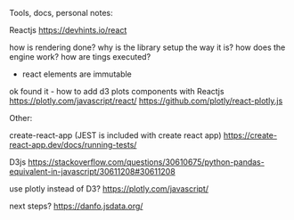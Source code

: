 Tools, docs, personal notes:

Reactjs
https://devhints.io/react

how is rendering done? why is the library setup the way it is?
how does the engine work? how are tings executed?

- react elements are immutable

ok found it - how to add d3 plots components with Reactjs
https://plotly.com/javascript/react/
https://github.com/plotly/react-plotly.js


Other:

create-react-app
(JEST is included with create react app)
https://create-react-app.dev/docs/running-tests/


D3js
https://stackoverflow.com/questions/30610675/python-pandas-equivalent-in-javascript/30611208#30611208

use plotly instead of D3?
https://plotly.com/javascript/

next steps?
https://danfo.jsdata.org/
